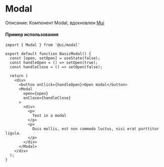 # Modal

Описание: Компонент Modal, вдохновлен [Mui](https://mui.com/material-ui/react-modal/)

#### Пример использования
```tsx
import { Modal } from '@ui/modal'

export default function BasicModal() {
  const [open, setOpen] = useState(false);
  const handleOpen = () => setOpen(true);
  const handleClose = () => setOpen(false);

  return (
    <div>
      <button onClick={handleOpen}>Open modal</button>
      <Modal
        open={open}
        onClose={handleClose}
      >
        <div>
          <p>
            Text in a modal
          </p>
          <p>
            Duis mollis, est non commodo luctus, nisi erat porttitor ligula.
          </p>
        </div>
      </Modal>
    </div>
  );
}
```
